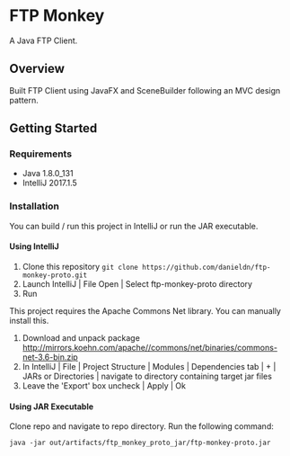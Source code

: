 # FTP Monkey

A Java FTP Client. 

## Overview

Built FTP Client using JavaFX and SceneBuilder following an MVC design pattern.

## Getting Started

### Requirements

* Java 1.8.0_131
* IntelliJ 2017.1.5

### Installation

You can build / run this project in IntelliJ or run the JAR executable.

#### Using IntelliJ
1. Clone this repository `git clone https://github.com/danieldn/ftp-monkey-proto.git`
2. Launch IntelliJ | File Open | Select ftp-monkey-proto directory
3. Run


This project requires the Apache Commons Net library. You can manually install this.

1. Download and unpack package
http://mirrors.koehn.com/apache//commons/net/binaries/commons-net-3.6-bin.zip
2. In IntelliJ | File | Project Structure | Modules | Dependencies tab | + | JARs or Directories | navigate to directory containing target jar files
3. Leave the 'Export' box uncheck | Apply | Ok
#### Using JAR Executable

Clone repo and navigate to repo directory. Run the following command:

`java -jar out/artifacts/ftp_monkey_proto_jar/ftp-monkey-proto.jar`

